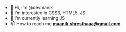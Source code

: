 - 👋 Hi, I’m @devmanik
- 👀 I’m interested in CSS3, HTML5, JS 
- 🌱 I’m currently learning JS
- 📫 How to reach me **maanik.shresthaaa@gmail.com**

<!---
devmanik/devmanik is a ✨ special ✨ repository because its `README.md` (this file) appears on your GitHub profile.
You can click the Preview link to take a look at your changes.
--->
